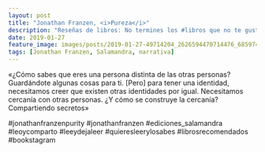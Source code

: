 ```yaml
---
layout: post
title: "Jonathan Franzen, <i>Pureza</i>"
description: "Reseñas de libros: No termines los #libros que no te gustan. I els #llibres que t'agraden llegeix-los tants cops com calgui."
date: 2019-01-27
feature_image: images/posts/2019-01-27-49714204_2626594470714476_6859744863335607455_n_17963460595215606.jpg
tags: [Jonathan Franzen, Salamandra, narrativa]
---
```


«¿Cómo sabes que eres una persona distinta de las otras personas? Guardándote algunas cosas para ti. [Pero] para tener una identidad, necesitamos creer que existen otras identidades por igual. Necesitamos cercanía con otras personas. ¿Y cómo se construye la cercanía? Compartiendo secretos»
<!--more-->

#jonathanfranzenpurity #jonathanfranzen #ediciones_salamandra #leoycomparto #leeydejaleer #quieresleerylosabes #librosrecomendados #bookstagram


